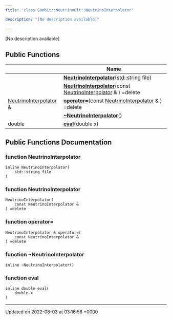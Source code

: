 ```yaml
---
title: 'class Gambit::NeutrinoBit::NeutrinoInterpolator'

description: "[No description available]"

---
```









[No description available]

## Public Functions

|                | Name           |
| -------------- | -------------- |
| | **[NeutrinoInterpolator](/documentation/code/gambit_sphinx/classes/classgambit_1_1neutrinobit_1_1neutrinointerpolator/#function-neutrinointerpolator)**(std::string file) |
| | **[NeutrinoInterpolator](/documentation/code/gambit_sphinx/classes/classgambit_1_1neutrinobit_1_1neutrinointerpolator/#function-neutrinointerpolator)**(const [NeutrinoInterpolator](/documentation/code/gambit_sphinx/classes/classgambit_1_1neutrinobit_1_1neutrinointerpolator/) & ) =delete |
| [NeutrinoInterpolator](/documentation/code/gambit_sphinx/classes/classgambit_1_1neutrinobit_1_1neutrinointerpolator/) & | **[operator=](/documentation/code/gambit_sphinx/classes/classgambit_1_1neutrinobit_1_1neutrinointerpolator/#function-operator=)**(const [NeutrinoInterpolator](/documentation/code/gambit_sphinx/classes/classgambit_1_1neutrinobit_1_1neutrinointerpolator/) & ) =delete |
| | **[~NeutrinoInterpolator](/documentation/code/gambit_sphinx/classes/classgambit_1_1neutrinobit_1_1neutrinointerpolator/#function-~neutrinointerpolator)**() |
| double | **[eval](/documentation/code/gambit_sphinx/classes/classgambit_1_1neutrinobit_1_1neutrinointerpolator/#function-eval)**(double x) |

## Public Functions Documentation

### function NeutrinoInterpolator

```
inline NeutrinoInterpolator(
    std::string file
)
```


### function NeutrinoInterpolator

```
NeutrinoInterpolator(
    const NeutrinoInterpolator & 
) =delete
```


### function operator=

```
NeutrinoInterpolator & operator=(
    const NeutrinoInterpolator & 
) =delete
```


### function ~NeutrinoInterpolator

```
inline ~NeutrinoInterpolator()
```


### function eval

```
inline double eval(
    double x
)
```


-------------------------------

Updated on 2022-08-03 at 03:16:56 +0000